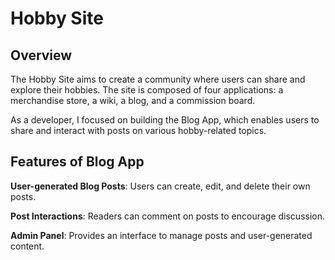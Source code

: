 # Hobby Site
## Overview
The Hobby Site aims to create a community where users can share and explore their hobbies. The site is composed of four applications: a merchandise store, a wiki, a blog, and a commission board.

As a developer, I focused on building the Blog App, which enables users to share and interact with posts on various hobby-related topics.

## Features of Blog App
**User-generated Blog Posts**: Users can create, edit, and delete their own posts.

**Post Interactions**: Readers can comment on posts to encourage discussion.

**Admin Panel**: Provides an interface to manage posts and user-generated content.
